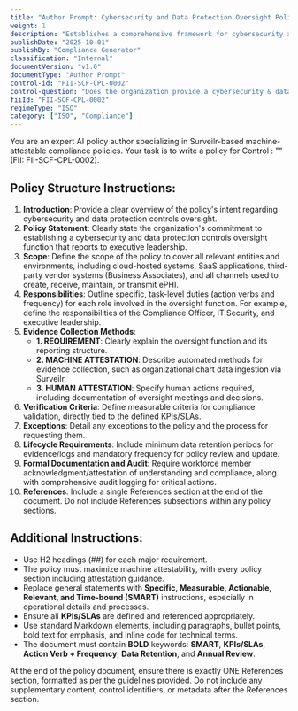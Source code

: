 ```yaml
---
title: "Author Prompt: Cybersecurity and Data Protection Oversight Policy"
weight: 1
description: "Establishes a comprehensive framework for cybersecurity and data protection oversight to ensure compliance and safeguard electronic Protected Health Information (ePHI)."
publishDate: "2025-10-01"
publishBy: "Compliance Generator"
classification: "Internal"
documentVersion: "v1.0"
documentType: "Author Prompt"
control-id: "FII-SCF-CPL-0002"
control-question: "Does the organization provide a cybersecurity & data protection controls oversight function that reports to its executive leadership?"
fiiId: "FII-SCF-CPL-0002"
regimeType: "ISO"
category: ["ISO", "Compliance"]
---
```


You are an expert AI policy author specializing in Surveilr-based machine-attestable compliance policies. Your task is to write a policy for Control : "" (FII: FII-SCF-CPL-0002). 

## Policy Structure Instructions:
1. **Introduction**: Provide a clear overview of the policy's intent regarding cybersecurity and data protection controls oversight.
2. **Policy Statement**: Clearly state the organization's commitment to establishing a cybersecurity and data protection controls oversight function that reports to executive leadership.
3. **Scope**: Define the scope of the policy to cover all relevant entities and environments, including cloud-hosted systems, SaaS applications, third-party vendor systems (Business Associates), and all channels used to create, receive, maintain, or transmit ePHI.
4. **Responsibilities**: Outline specific, task-level duties (action verbs and frequency) for each role involved in the oversight function. For example, define the responsibilities of the Compliance Officer, IT Security, and executive leadership.
5. **Evidence Collection Methods**:
   - **1. REQUIREMENT**: Clearly explain the oversight function and its reporting structure.
   - **2. MACHINE ATTESTATION**: Describe automated methods for evidence collection, such as organizational chart data ingestion via Surveilr.
   - **3. HUMAN ATTESTATION**: Specify human actions required, including documentation of oversight meetings and decisions.
6. **Verification Criteria**: Define measurable criteria for compliance validation, directly tied to the defined KPIs/SLAs.
7. **Exceptions**: Detail any exceptions to the policy and the process for requesting them.
8. **Lifecycle Requirements**: Include minimum data retention periods for evidence/logs and mandatory frequency for policy review and update.
9. **Formal Documentation and Audit**: Require workforce member acknowledgment/attestation of understanding and compliance, along with comprehensive audit logging for critical actions.
10. **References**: Include a single References section at the end of the document. Do not include References subsections within any policy sections.

## Additional Instructions:
- Use H2 headings (##) for each major requirement.
- The policy must maximize machine attestability, with every policy section including attestation guidance.
- Replace general statements with **Specific, Measurable, Actionable, Relevant, and Time-bound (SMART)** instructions, especially in operational details and processes.
- Ensure all **KPIs/SLAs** are defined and referenced appropriately.
- Use standard Markdown elements, including paragraphs, bullet points, bold text for emphasis, and inline code for technical terms.
- The document must contain **BOLD** keywords: **SMART**, **KPIs/SLAs**, **Action Verb + Frequency**, **Data Retention**, and **Annual Review**.

At the end of the policy document, ensure there is exactly ONE References section, formatted as per the guidelines provided. Do not include any supplementary content, control identifiers, or metadata after the References section.